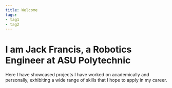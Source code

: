 ```yaml
---
title: Welcome
tags:
- tag1
- tag2
---
```


# I am Jack Francis, a Robotics Engineer at ASU Polytechnic

Here I have showcased projects I have worked on academically and personally, exhibiting a wide range of skills that I hope to apply in my career.
